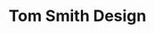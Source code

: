 ---
title: "Tom Smith Design"
gallery:
  - src: "/images/portfolio/alaeris/alaeris-03.jpg"
    lightbox: "/images/portfolio/alaeris/alaeris-03.jpg"
    alt: "Alaeris logo with clearspace"
  - src: "/images/portfolio/alaeris/alaeris-04.jpg"
    lightbox: "/images/portfolio/alaeris/alaeris-04.jpg"
    alt: "Alaeris logo - horizontal on dark background"
    video: false
  - src: "/images/portfolio/alaeris/alaeris-04.jpg"
    lightbox: "/images/portfolio/alaeris/alaeris-04.jpg"
    alt: "Alaeris logo - horizontal on dark background"
    video: false
  - src: "/images/portfolio/alaeris/alaeris-04.jpg"
    lightbox: "/images/portfolio/alaeris/alaeris-04.jpg"
    alt: "Alaeris logo - horizontal on dark background"
    video: false
---